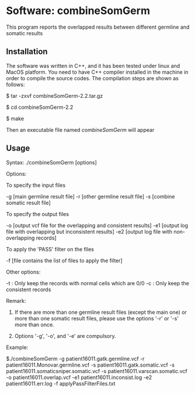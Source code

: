 # Software: combineSomGerm

This program reports the overlapped results between different germline and somatic results

## Installation

The software was written in C++, and it has been tested under linux and MacOS platform. You need
to have C++ compiler installed in the machine in order to compile the source codes. The compilation
steps are shown as follows:

$ tar -zxvf combineSomGerm-2.2.tar.gz

$ cd combineSomGerm-2.2

$ make

Then an executable file named <I>combineSomGerm</I> will appear

## Usage

Syntax: ./combineSomGerm [options]

Options:
   
To specify the input files
      
-g [main germline result file]
-r [other germline result file]
-s [combine somatic result file]

To specify the output files

-o [output vcf file for the overlapping and consistent results]
-e1 [output log file with overlapping but inconsistent results]
-e2 [output log file with non-overlapping records]

To apply the 'PASS' filter on the files

-f [file contains the list of files to apply the filter]

Other options:

-t : Only keep the records with normal cells which are 0/0
-c : Only keep the consistent records

Remark: 

1. If there are more than one germline result files (except the main one)
           or more than one somatic result files, please use the options '-r' or '-s'
           more than once.

2. Options '-g', '-o', and '-e' are compulsory.

Example:

$./combineSomGerm -g patient16011.gatk.germline.vcf -r patient16011.Monovar.germline.vcf -s patient16011.gatk.somatic.vcf -s patient16011.somaticsniper.somatic.vcf -s patient16011.varscan.somatic.vcf -o patient16011.overlap.vcf -e1 patient16011.inconsist.log -e2 patient16011.err.log -f applyPassFilterFiles.txt
